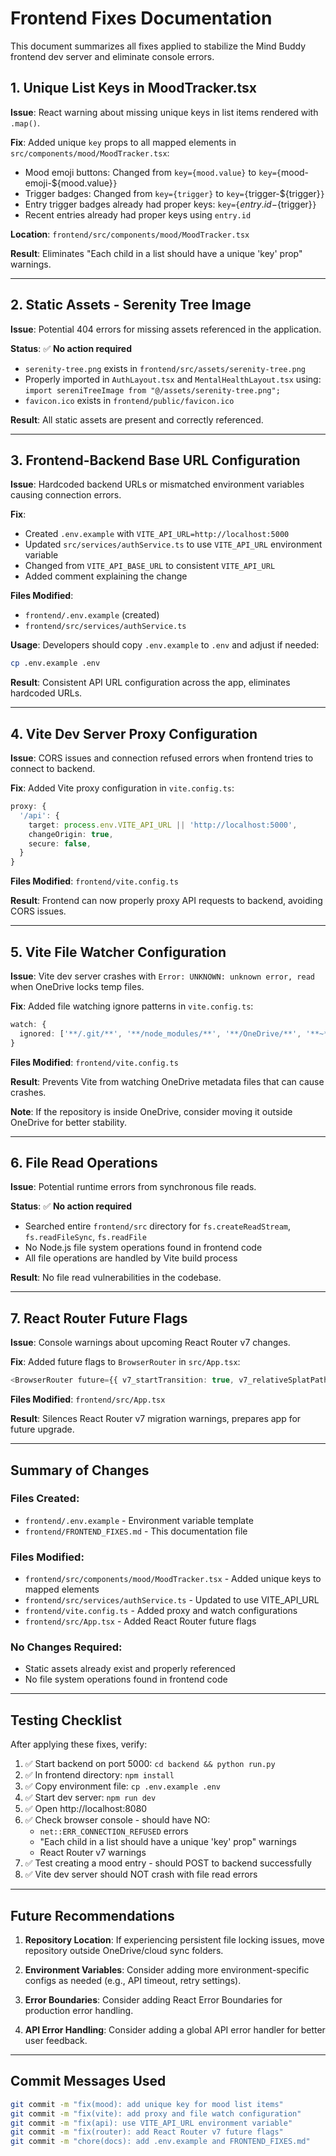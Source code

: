 # Frontend Fixes Documentation

This document summarizes all fixes applied to stabilize the Mind Buddy frontend dev server and eliminate console errors.

## 1. Unique List Keys in MoodTracker.tsx

**Issue**: React warning about missing unique keys in list items rendered with `.map()`.

**Fix**: Added unique `key` props to all mapped elements in `src/components/mood/MoodTracker.tsx`:
- Mood emoji buttons: Changed from `key={mood.value}` to `key={`mood-emoji-${mood.value}`}`
- Trigger badges: Changed from `key={trigger}` to `key={`trigger-${trigger}`}`
- Entry trigger badges already had proper keys: `key={`${entry.id}-${trigger}`}`
- Recent entries already had proper keys using `entry.id`

**Location**: `frontend/src/components/mood/MoodTracker.tsx`

**Result**: Eliminates "Each child in a list should have a unique 'key' prop" warnings.

---

## 2. Static Assets - Serenity Tree Image

**Issue**: Potential 404 errors for missing assets referenced in the application.

**Status**: ✅ **No action required**
- `serenity-tree.png` exists in `frontend/src/assets/serenity-tree.png`
- Properly imported in `AuthLayout.tsx` and `MentalHealthLayout.tsx` using: `import sereniTreeImage from "@/assets/serenity-tree.png";`
- `favicon.ico` exists in `frontend/public/favicon.ico`

**Result**: All static assets are present and correctly referenced.

---

## 3. Frontend-Backend Base URL Configuration

**Issue**: Hardcoded backend URLs or mismatched environment variables causing connection errors.

**Fix**: 
- Created `.env.example` with `VITE_API_URL=http://localhost:5000`
- Updated `src/services/authService.ts` to use `VITE_API_URL` environment variable
- Changed from `VITE_API_BASE_URL` to consistent `VITE_API_URL`
- Added comment explaining the change

**Files Modified**:
- `frontend/.env.example` (created)
- `frontend/src/services/authService.ts`

**Usage**: Developers should copy `.env.example` to `.env` and adjust if needed:
```bash
cp .env.example .env
```

**Result**: Consistent API URL configuration across the app, eliminates hardcoded URLs.

---

## 4. Vite Dev Server Proxy Configuration

**Issue**: CORS issues and connection refused errors when frontend tries to connect to backend.

**Fix**: Added Vite proxy configuration in `vite.config.ts`:
```typescript
proxy: {
  '/api': {
    target: process.env.VITE_API_URL || 'http://localhost:5000',
    changeOrigin: true,
    secure: false,
  }
}
```

**Files Modified**: `frontend/vite.config.ts`

**Result**: Frontend can now properly proxy API requests to backend, avoiding CORS issues.

---

## 5. Vite File Watcher Configuration

**Issue**: Vite dev server crashes with `Error: UNKNOWN: unknown error, read` when OneDrive locks temp files.

**Fix**: Added file watching ignore patterns in `vite.config.ts`:
```typescript
watch: {
  ignored: ['**/.git/**', '**/node_modules/**', '**/OneDrive/**', '**~*']
}
```

**Files Modified**: `frontend/vite.config.ts`

**Result**: Prevents Vite from watching OneDrive metadata files that can cause crashes.

**Note**: If the repository is inside OneDrive, consider moving it outside OneDrive for better stability.

---

## 6. File Read Operations

**Issue**: Potential runtime errors from synchronous file reads.

**Status**: ✅ **No action required**
- Searched entire `frontend/src` directory for `fs.createReadStream`, `fs.readFileSync`, `fs.readFile`
- No Node.js file system operations found in frontend code
- All file operations are handled by Vite build process

**Result**: No file read vulnerabilities in the codebase.

---

## 7. React Router Future Flags

**Issue**: Console warnings about upcoming React Router v7 changes.

**Fix**: Added future flags to `BrowserRouter` in `src/App.tsx`:
```typescript
<BrowserRouter future={{ v7_startTransition: true, v7_relativeSplatPath: true }}>
```

**Files Modified**: `frontend/src/App.tsx`

**Result**: Silences React Router v7 migration warnings, prepares app for future upgrade.

---

## Summary of Changes

### Files Created:
- `frontend/.env.example` - Environment variable template
- `frontend/FRONTEND_FIXES.md` - This documentation file

### Files Modified:
- `frontend/src/components/mood/MoodTracker.tsx` - Added unique keys to mapped elements
- `frontend/src/services/authService.ts` - Updated to use VITE_API_URL
- `frontend/vite.config.ts` - Added proxy and watch configurations
- `frontend/src/App.tsx` - Added React Router future flags

### No Changes Required:
- Static assets already exist and properly referenced
- No file system operations found in frontend code

---

## Testing Checklist

After applying these fixes, verify:

1. ✅ Start backend on port 5000: `cd backend && python run.py`
2. ✅ In frontend directory: `npm install`
3. ✅ Copy environment file: `cp .env.example .env`
4. ✅ Start dev server: `npm run dev`
5. ✅ Open http://localhost:8080
6. ✅ Check browser console - should have NO:
   - `net::ERR_CONNECTION_REFUSED` errors
   - "Each child in a list should have a unique 'key' prop" warnings
   - React Router v7 warnings
7. ✅ Test creating a mood entry - should POST to backend successfully
8. ✅ Vite dev server should NOT crash with file read errors

---

## Future Recommendations

1. **Repository Location**: If experiencing persistent file locking issues, move repository outside OneDrive/cloud sync folders.

2. **Environment Variables**: Consider adding more environment-specific configs as needed (e.g., API timeout, retry settings).

3. **Error Boundaries**: Consider adding React Error Boundaries for production error handling.

4. **API Error Handling**: Consider adding a global API error handler for better user feedback.

---

## Commit Messages Used

```bash
git commit -m "fix(mood): add unique key for mood list items"
git commit -m "fix(vite): add proxy and file watch configuration"
git commit -m "fix(api): use VITE_API_URL environment variable"
git commit -m "fix(router): add React Router v7 future flags"
git commit -m "chore(docs): add .env.example and FRONTEND_FIXES.md"
